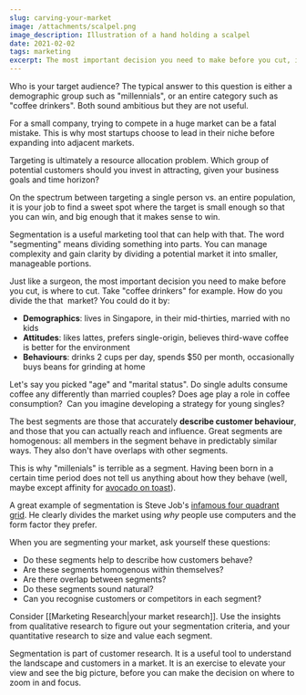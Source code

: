 ```yaml
---
slug: carving-your-market
image: /attachments/scalpel.png
image_description: Illustration of a hand holding a scalpel
date: 2021-02-02
tags: marketing
excerpt: The most important decision you need to make before you cut, is where to cut.
---
```


Who is your target audience? The typical answer to this question is either a demographic group such as "millennials", or an entire category such as "coffee drinkers". Both sound ambitious but they are not useful.

For a small company, trying to compete in a huge market can be a fatal mistake. This is why most startups choose to lead in their niche before expanding into adjacent markets.

Targeting is ultimately a resource allocation problem. Which group of potential customers should you invest in attracting, given your business goals and time horizon?

On the spectrum between targeting a single person vs. an entire population, it is your job to find a sweet spot where the target is small enough so that you can win, and big enough that it makes sense to win.

Segmentation is a useful marketing tool that can help with that. The word "segmenting" means dividing something into parts. You can manage complexity and gain clarity by dividing a potential market it into smaller, manageable portions.

Just like a surgeon, the most important decision you need to make before you cut, is where to cut. Take "coffee drinkers" for example. How do you divide the that  market? You could do it by:

- **Demographics**: lives in Singapore, in their mid-thirties, married with no kids
- **Attitudes**: likes lattes, prefers single-origin, believes third-wave coffee is better for the environment
- **Behaviours**: drinks 2 cups per day, spends $50 per month, occasionally buys beans for grinding at home

Let's say you picked "age" and "marital status". Do single adults consume coffee any differently than married couples? Does age play a role in coffee consumption?  Can you imagine developing a strategy for young singles?

The best segments are those that accurately **describe customer behaviour**, and those that you can actually reach and influence. Great segments are homogenous: all members in the segment behave in predictably similar ways. They also don't have overlaps with other segments.

This is why "millenials" is terrible as a segment. Having been born in a certain time period does not tell us anything about how they behave (well, maybe except affinity for [avocado on toast](https://twitter.com/60Mins/status/864065346516377600)).

A great example of segmentation is Steve Job's [infamous four quadrant grid](https://www.casestudyinc.com/apples-four-quadrant-product-grid/). He clearly divides the market using _why_ people use computers and the form factor they prefer.

When you are segmenting your market, ask yourself these questions:

- Do these segments help to describe how customers behave?
- Are these segments homogenous within themselves?
- Are there overlap between segments?
- Do these segments sound natural?
- Can you recognise customers or competitors in each segment?

Consider [[Marketing Research|your market research]]. Use the insights from qualitative research to figure out your segmentation criteria, and your quantitative research to size and value each segment.

Segmentation is part of customer research. It is a useful tool to understand the landscape and customers in a market. It is an exercise to elevate your view and see the big picture, before you can make the decision on where to zoom in and focus.
